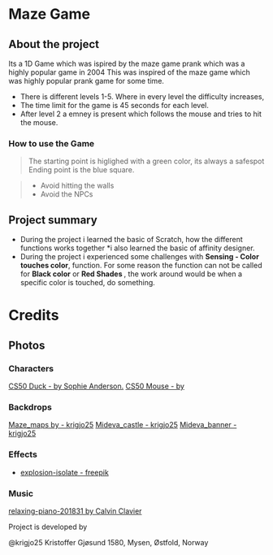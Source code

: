 #   Maze Game

##  About the project

Its a 1D Game which was ispired by the maze game prank which was a highly popular game in 2004
This was inspired of the maze game which was highly popular prank game for some time.

* There is different levels  1-5. Where in every level the difficulty increases,
* The time limit for the game is 45 seconds for each level.
* After level 2 a emney is present which follows the mouse and tries to hit the mouse.

### How to use the Game

> The starting point is higlighed with a green color, its always a safespot
> Ending point is the blue square.

> *  Avoid hitting the walls
> *   Avoid the NPCs

##   Project summary

*   During the project i learned the basic of Scratch, how the different functions works together
*i also learned the basic of affinity designer.
*   During the project i experienced some challenges with <b>Sensing - Color touches color</b>, function. For some reason the function can not be called for <b> Black color</b> or <b> Red Shades </b>, the work around would be when a specific color is touched, do something.

#   Credits

##  Photos

###  Characters

[CS50 Duck - by Sophie Anderson.]()
[CS50 Mouse - by ]()
### Backdrops
[Maze_maps by - krigjo25](//game/maze%20game/maps/)
[Mideva_castle - krigjo25](https://pixabay.com/no/users/4386967/)
[Mideva_banner - krigjo25](https://pixabay.com/no/users/4386967/)

### Effects

* [explosion-isolate - freepik](https://www.freepik.com/free-psd/explosion-effect-isolated_43307930.htm#fromView=search&page=1&position=32&uuid=2a79b7b4-cba2-4862-a5ec-a925d342f48b)

### Music

[relaxing-piano-201831 by Calvin Clavier](https://pixabay.com/no/music/moderne-klassisk-relaxing-piano-201831/)

Project is developed by 

@krigjo25
Kristoffer Gjøsund
1580, Mysen, Østfold, Norway